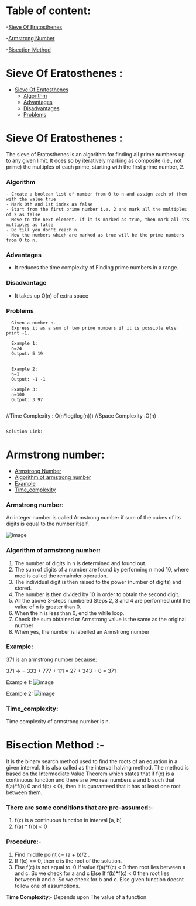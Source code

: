 <!-- Table of content -->

# Table of content:

-[Sieve Of Eratosthenes](#sieve-of-eratosthenes)

-[Armstrong Number](#armstrong-number)

-[Bisection Method](#bisection-method)

# Sieve Of Eratosthenes :

- [Sieve Of Eratosthenes](#sieve-of-eratosthenes)
  - [Algorithm](#algorithm)
  - [Advantages](#advantages)
  - [Disadvantages](#disadvantage)
  - [Problems](#problems)

# Sieve Of Eratosthenes :

The sieve of Eratosthenes is an algorithm for finding all prime numbers up to any given limit.
It does so by iteratively marking as composite (i.e., not prime) the multiples of each prime, starting with the first prime number, 2.

### Algorithm

```
- Create a boolean list of number from 0 to n and assign each of them with the value true
- Mark 0th and 1st index as false
- Start from the first prime number i.e. 2 and mark all the multiples of 2 as false
- Move to the next element. If it is marked as true, then mark all its multiples as false
- Do till you don't reach n
- Now the numbers which are marked as true will be the prime numbers from 0 to n.
```

### Advantages

- It reduces the time complexity of Finding prime numbers in a range.

### Disadvantage

- It takes up O(n) of extra space

### Problems

```
  Given a number n.
  Express it as a sum of two prime numbers if it is possible else print -1.

  Example 1:
  n=24
  Output: 5 19


  Example 2:
  n=1
  Output: -1 -1

  Example 3:
  n=100
  Output: 3 97
```

```

```

//Time Complexity : O(n\*log(log(n)))
//Space Complexity :O(n)

```

Solution Link:
```

# Armstrong number:

- [Armstrong Number](#armstrong-number)
- [Algorithm of armstrong number](#algorithm-of-armstrong-number)
- [Example](#example)
- [Time_complexity](#time_complexity)

### Armstrong number:

An integer number is called Armstrong number if sum of the cubes of its digits is equal to the number itself.

![image](https://user-images.githubusercontent.com/100208233/161560743-43ad6e21-4183-4505-8868-8e0b44efbf42.png)

### Algorithm of armstrong number:

1. The number of digits in n is determined and found out.
2. The sum of digits of a number are found by performing n mod 10, where mod is called the remainder operation.
3. The individual digit is then raised to the power (number of digits) and stored.
4. The number is then divided by 10 in order to obtain the second digit.
5. All the above 3-steps numbered Steps 2, 3 and 4 are performed until the value of n is greater than 0.
6. When the n is less than 0, end the while loop.
7. Check the sum obtained or Armstrong value is the same as the original number
8. When yes, the number is labelled an Armstrong number

### Example:

371 is an armstrong number because:

371 =>
= 3*3*3 + 7*7*7 + 1*1*1
= 27 + 343 + 0
= 371

Example 1:
![image](https://user-images.githubusercontent.com/100208233/162582338-3a22a503-2afc-49c4-a957-fa553dd41b7e.png)

Example 2:
![image](https://user-images.githubusercontent.com/100208233/162582384-25ff197c-9f36-4758-b9e4-4828acd4cd14.png)

### Time_complexity:

Time complexity of armstrong number is n.

# Bisection Method :-

It is the binary search method used to find the roots of an equation in a given interval.
It is also called as the interval halving method.
The method is based on the Intermediate Value Theorem which states that if f(x) is a continuous function and there are two real numbers a and b such that f(a)\*f(b) 0 and f(b) < 0), then it is guaranteed that it has at least one root between them.

### There are some conditions that are pre-assumed:-

1. f(x) is a continuous function in interval [a, b]
2. f(a) \* f(b) < 0

### Procedure:-

1. Find middle point c= (a + b)/2 .
2. If f(c) == 0, then c is the root of the solution.
3. Else f(c) is not equal to. 0
   If value f(a)*f(c) < 0 then root lies between a and c. So we check for a and c
   Else If f(b)*f(c) < 0 then root lies between b and c. So we check for b and c.
   Else given function doesnt follow one of assumptions.

**Time Complexity**:- Depends upon The value of a function
